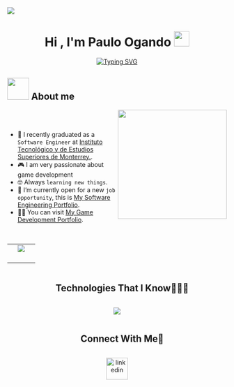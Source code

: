 <!--horizontal divider(gradiant)-->
<img src="https://user-images.githubusercontent.com/73097560/115834477-dbab4500-a447-11eb-908a-139a6edaec5c.gif">

<h1 align="center">Hi , I'm Paulo Ogando <img src="https://media.giphy.com/media/hvRJCLFzcasrR4ia7z/giphy.gif" width="35"></h1>
<p align="center">
  <a href="https://git.io/typing-svg"><img src="https://readme-typing-svg.demolab.com?font=Fira+Code&pause=1000&center=true&width=435&lines=Graduate+Software+Engineer" alt="Typing SVG" /></a>
</p>

<!--Intro start-->

## <picture><img src = "https://github.com/7oSkaaa/7oSkaaa/blob/main/Images/about_me.gif?raw=true" width = 50px></picture> About me

<picture> <img align="right" src="https://github.com/7oSkaaa/7oSkaaa/blob/main/Images/Right_Side.gif?raw=true" width = 250px></picture>

<br><br>

- :school: I recently graduated as a `Software Engineer` at [Instituto Tecnológico y de Estudios Superiores de Monterrey.](https://tec.mx/es?srsltid=AfmBOopgY1wXuEaZAradDwZgt9g_O2VnPePiZJFh3CmsncRzHRV2EsL2).
- :video_game: I am very passionate about game development
- :nerd_face: Always `learning new things`.
- :thinking: I’m currently open for a new `job opportunity`, this is [My Software Engineering Portfolio]().
- :man_technologist: You can visit [My Game Development Portfolio](pauloog.com).
<br>

<!-- Stats -->
<p align="center">
  <!--- stats (start) -->
<table align="center">
<tr border="none">
<td width="50%" align="center">
  <img  align="center"  src="https://github-readme-stats.vercel.app/api?username=PauloOgando&theme=dark&show_icons=true&count_private=true" />
  <br></br>
</td>
</table>

<!--My Tech-->

<!--h1 without bottom border-->
<div id="user-content-toc">
  <ul align="center">
    <summary><h2 style="display: inline-block">Technologies That I Know👨🏻‍💻</h2></summary>
  </ul>
</div>
<!--tech stack icons-->
<p align="center">
  <a href="https://skillicons.dev">
    <img src="https://skillicons.dev/icons?i=aws,blender,cpp,css,cs,clojure,express,figma,git,github,gcp,html,js,kotlin,mongodb,mysql,nodejs,postman,py,react,ts,unity,unreal,vscode&perline=14" />
  </a>
</p>

<!--Socials-->
<!-- Connect with me -->
<!--h2 without bottom border-->
<div id="user-content-toc">
  <ul align="center">
    <summary><h2 style="display: inline-block">Connect With Me🤝</h2></summary>
  </ul>
</div>

<!--icons and links-->
<p align="center">
<a href="https://linkedin.com/in/pauloogandogulias" target="blank"><img align="center" src="https://user-images.githubusercontent.com/88904952/234979284-68c11d7f-1acc-4f0c-ac78-044e1037d7b0.png" alt="linkedin" height="50" width="50" /></a>
  
</p>
